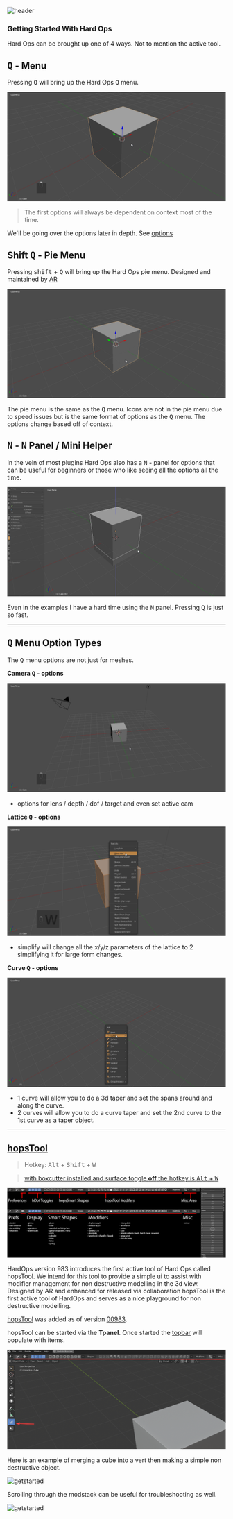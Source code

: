 ![header](img/banner.gif)

### Getting Started With Hard Ops

Hard Ops can be brought up one of 4 ways. Not to mention the active tool.

## <kbd>Q</kbd>  - Menu

Pressing <kbd>Q</kbd> will bring up the Hard Ops <kbd>Q</kbd> menu.

![getstarted](img/getstart/g1.gif)

> The first options will always be dependent on context most of the time.

We'll be going over the options later in depth. See [options](options)

## Shift <kbd>Q</kbd> - Pie Menu

Pressing <kbd>shift</kbd> + <kbd>Q</kbd> will bring up the Hard Ops pie menu. Designed and maintained by [AR](https://twitter.com/AdrianRutk0wski/)

![getstarted](img/getstart/g2.gif)

The pie menu is the same as the <kbd>Q</kbd> menu. Icons are not in the pie menu due to speed issues but is the same format of options as the <kbd>Q</kbd> menu. The options change based off of context.

## <kbd>N</kbd> - <kbd>N</kbd> Panel / Mini Helper

In the vein of most plugins Hard Ops also has a <kbd>N</kbd> - panel for options that can be useful for beginners or those who like seeing all the options all the time.

![getstarted](img/getstart/g3.gif)

Even in the examples I have a hard time using the <kbd>N</kbd> panel. Pressing <kbd>Q</kbd> is just so fast.

---

## <kbd>Q</kbd> Menu Option Types

The <kbd>Q</kbd> menu options are not just for meshes.

**Camera <kbd>Q</kbd> - options**

![getstarted](img/getstart/g4.gif)

- options for lens / depth / dof / target and even set active cam


**Lattice <kbd>Q</kbd> - options**

![getstarted](img/getstart/g5.gif)

- simplify will change all the x/y/z parameters of the lattice to 2 simplifying it for large form changes.



**Curve <kbd>Q</kbd> - options**

![getstarted](img/getstart/g6.gif)

- 1 curve will allow you to do a 3d taper and set the spans around and along the curve.
- 2 curves will allow you to do a curve taper and set the 2nd curve to the 1st curve as a taper object.

---

## [hopsTool](https://youtu.be/0qx_hOrW1C8)

> Hotkey: <kbd>Alt</kbd> + <kbd>Shift</kbd> + <kbd>W</kbd>

> [with boxcutter installed and surface toggle **off** the hotkey is <kbd>Alt</kbd> + <kbd>W</kbd>](https://boxcutter-manual.readthedocs.io/en/latest/preference/#enable-surface-toggle)

![hotkey](img/hopstool/h19.png)

HardOps version 983 introduces the first active tool of Hard Ops called hopsTool. We intend for this tool to provide a simple ui to assist with modifier management for non destructive modelling in the 3d view. Designed by AR and enhanced for released via collaboration hopsTool is the first active tool of HardOps and serves as a nice playground for non destructive modelling.

[hopsTool](hopsTool.md) was added as of version [00983](https://masterxeon1001.com/2019/09/01/hard-ops-00983-update-log/).

hopsTool can be started via the **Tpanel**. Once started the [topbar](https://twitter.com/mxeon1001/status/1123820309168177154) will populate with items.

![getstarted](img/getstart/g7.png)

Here is an example of merging a cube into a vert then making a simple non destructive object.

![getstarted](img/getstart/g8.gif)

Scrolling through the modstack can be useful for troubleshooting as well.

![getstarted](img/getstart/g9.gif)
